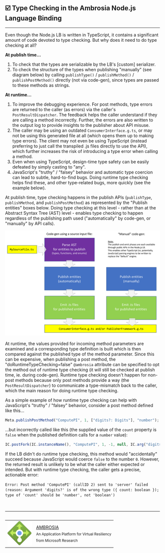 <!-- Note: If using VS Code, install the "bierner.markdown-emoji" extension in order to see emoji's in the built-in MarkDown preview window. -->
## :ballot_box_with_check: Type Checking in the Ambrosia Node.js Language Binding
----
Even though the Node.js LB is written in TypeScript, it contains a significant amount of code devoted to type checking. But why does it need to do type checking at all?

**At publish time…**

1) To check that the types are serializable by the LB's [custom] serializer.
2) To check the structure of the types when publishing "manually" (see diagram below) by calling `publishType()` / `publishMethod()` / `publishPostMethod()` directly (not via code-gen), since types are passed to these methods as strings.

**At runtime…**

1) To improve the debugging experience. For post methods, type errors are returned to the caller (as errors) via the caller's `PostResultDispatcher`. The feedback helps the caller understand if they are calling a method incorrectly. Further, the errors are also written to the output log to provide insights to the publisher about API misuse.
2) The caller may be using an outdated `ConsumerInterface.g.ts`, or may not be using this generated file at all (which opens them up to making type errors). The client may not even be using TypeScript (instead preferring to just call the transpiled .js files directly to use the API), which further increases the risk of introducing a type error when calling a method.
3) Even when using TypeScript, design-time type safety can be easily defeated by simply casting to "any".
4) JavaScript's "truthy" / "falsey" behavior and automatic type coercion can lead to subtle, hard-to-find bugs.  Doing runtime type checking helps find these, and other type-related bugs, more quickly (see the example below).

At publish time, type checking happens in the publish APIs (`publishType`, `publishMethod`, and `publishPostMethod`) as represented by the "Publish entities" boxes below. Doing type checking at this level - rather than at the Abstract Syntax Tree (AST) level - enables type checking to happen regardless of the publishing path used ("automatically" by code-gen, or "manually" by API calls).

<div align="center">
  <img alt="Code generation diagram" src="images/CodeGen.png" width="720"/>
</div>

At runtime, the values provided for incoming method parameters are examined and a corresponding type definition is built which is then compared against the published type of the method parameter. Since this can be expensive, when publishing a post method, the "doRuntimeTypeChecking=false" `@ambrosia` attribute can be specified to opt the method out of runtime type checking (it will still be checked at publish time, ie. during code-gen). Runtime type checking doesn't happen for non-post methods because only post methods provide a way (the `PostResultDispatcher`) to communicate a type-mismatch back to the caller, which the main reason for doing runtime type checking.

As a simple example of how runtime type checking can help with JavaScript's "truthy" / "falsey" behavior, consider a post method defined like this…

````TypeScript
Meta.publishPostMethod("ComputePI", 1, ["digits?: Digits"], "number");
````

…but incorrectly called like this (the supplied value of the `count` property is `false` when the published definition calls for a `number` value):

````TypeScript
IC.postFork(IC.instanceName(), "ComputePI", 1, -1, null, IC.arg("digits?", { count: false }));
````

If the LB didn't do runtime type checking, this method would "accidentally" succeed because JavaScript would coerce `false` to the number `0`. However, the returned result is unlikely to be what the caller either expected or intended. But with runtime type checking, the caller gets a precise, actionable error:

`Error: Post method 'ComputePI' (callID 2) sent to 'server' failed (reason: Argument 'digits?' is of the wrong type ({ count: boolean }); type of 'count' should be 'number', not 'boolean')`

&nbsp;

---
<table align="left">
  <tr>
    <td>
      <img src="images/ambrosia_logo.png" width="80" height="80"/>
    </td>
    <td>
      <div>
          <a href="https://github.com/microsoft/AMBROSIA#ambrosia-robust-distributed-programming-made-easy-and-efficient">AMBROSIA</a>
      </div>
      <sub>An Application Platform for Virtual Resiliency</sub>
      <br/>
      <sub>from Microsoft Research</sub>
    </td>
  </tr>
</table>